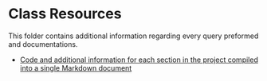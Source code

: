 # Class Resources

This folder contains additional information regarding every query preformed and documentations.

* [Code and additional information for each section in the project compiled into a single Markdown document](course-resources.md)

